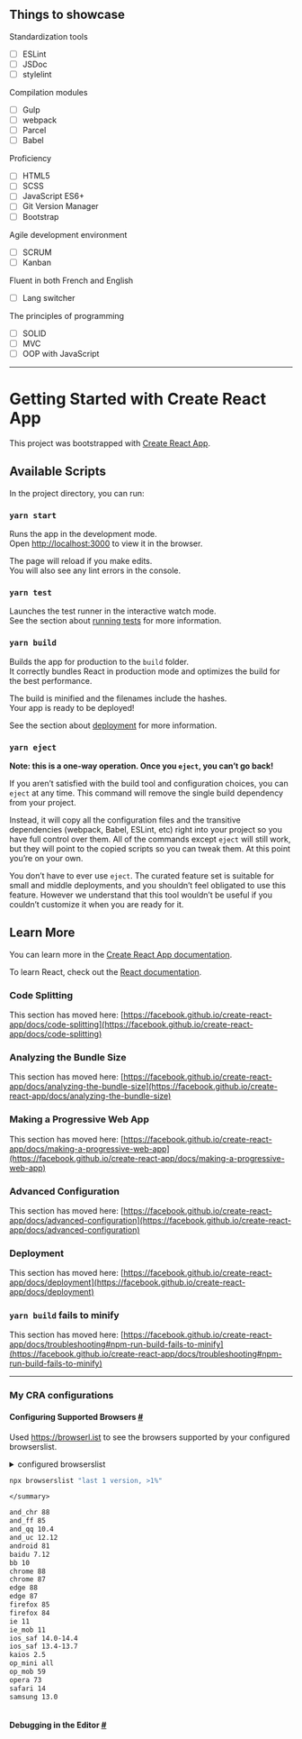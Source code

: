 ## Things to showcase

Standardization tools

- [ ] ESLint
- [ ] JSDoc
- [ ] stylelint

Compilation modules

- [ ] Gulp
- [ ] webpack
- [ ] Parcel
- [ ] Babel

Proficiency

- [ ] HTML5
- [ ] SCSS
- [ ] JavaScript ES6+
- [ ] Git Version Manager
- [ ] Bootstrap

Agile development environment

- [ ] SCRUM
- [ ] Kanban

Fluent in both French and English

- [ ] Lang switcher

The principles of programming

- [ ] SOLID
- [ ] MVC
- [ ] OOP with JavaScript

---

# Getting Started with Create React App

This project was bootstrapped with [Create React App](https://github.com/facebook/create-react-app).

## Available Scripts

In the project directory, you can run:

### `yarn start`

Runs the app in the development mode.\
Open [http://localhost:3000](http://localhost:3000) to view it in the browser.

The page will reload if you make edits.\
You will also see any lint errors in the console.

### `yarn test`

Launches the test runner in the interactive watch mode.\
See the section about [running tests](https://facebook.github.io/create-react-app/docs/running-tests) for more information.

### `yarn build`

Builds the app for production to the `build` folder.\
It correctly bundles React in production mode and optimizes the build for the best performance.

The build is minified and the filenames include the hashes.\
Your app is ready to be deployed!

See the section about [deployment](https://facebook.github.io/create-react-app/docs/deployment) for more information.

### `yarn eject`

**Note: this is a one-way operation. Once you `eject`, you can’t go back!**

If you aren’t satisfied with the build tool and configuration choices, you can `eject` at any time. This command will remove the single build dependency from your project.

Instead, it will copy all the configuration files and the transitive dependencies (webpack, Babel, ESLint, etc) right into your project so you have full control over them. All of the commands except `eject` will still work, but they will point to the copied scripts so you can tweak them. At this point you’re on your own.

You don’t have to ever use `eject`. The curated feature set is suitable for small and middle deployments, and you shouldn’t feel obligated to use this feature. However we understand that this tool wouldn’t be useful if you couldn’t customize it when you are ready for it.

## Learn More

You can learn more in the [Create React App documentation](https://facebook.github.io/create-react-app/docs/getting-started).

To learn React, check out the [React documentation](https://reactjs.org/).

### Code Splitting

This section has moved here: [https://facebook.github.io/create-react-app/docs/code-splitting](https://facebook.github.io/create-react-app/docs/code-splitting)

### Analyzing the Bundle Size

This section has moved here: [https://facebook.github.io/create-react-app/docs/analyzing-the-bundle-size](https://facebook.github.io/create-react-app/docs/analyzing-the-bundle-size)

### Making a Progressive Web App

This section has moved here: [https://facebook.github.io/create-react-app/docs/making-a-progressive-web-app](https://facebook.github.io/create-react-app/docs/making-a-progressive-web-app)

### Advanced Configuration

This section has moved here: [https://facebook.github.io/create-react-app/docs/advanced-configuration](https://facebook.github.io/create-react-app/docs/advanced-configuration)

### Deployment

This section has moved here: [https://facebook.github.io/create-react-app/docs/deployment](https://facebook.github.io/create-react-app/docs/deployment)

### `yarn build` fails to minify

This section has moved here: [https://facebook.github.io/create-react-app/docs/troubleshooting#npm-run-build-fails-to-minify](https://facebook.github.io/create-react-app/docs/troubleshooting#npm-run-build-fails-to-minify)

---

### My CRA configurations

#### Configuring Supported Browsers [#](https://create-react-app.dev/docs/supported-browsers-features#configuring-supported-browsers)

Used https://browserl.ist to see the browsers supported by your configured browserslist.

  <details>
    <summary>
    configured browserslist

```bash
npx browserslist "last 1 version, >1%"
```

    </summary>

```bash
and_chr 88
and_ff 85
and_qq 10.4
and_uc 12.12
android 81
baidu 7.12
bb 10
chrome 88
chrome 87
edge 88
edge 87
firefox 85
firefox 84
ie 11
ie_mob 11
ios_saf 14.0-14.4
ios_saf 13.4-13.7
kaios 2.5
op_mini all
op_mob 59
opera 73
safari 14
samsung 13.0
```

  </details>

#### Debugging in the Editor [#](https://create-react-app.dev/docs/setting-up-your-editor#debugging-in-the-editor)
